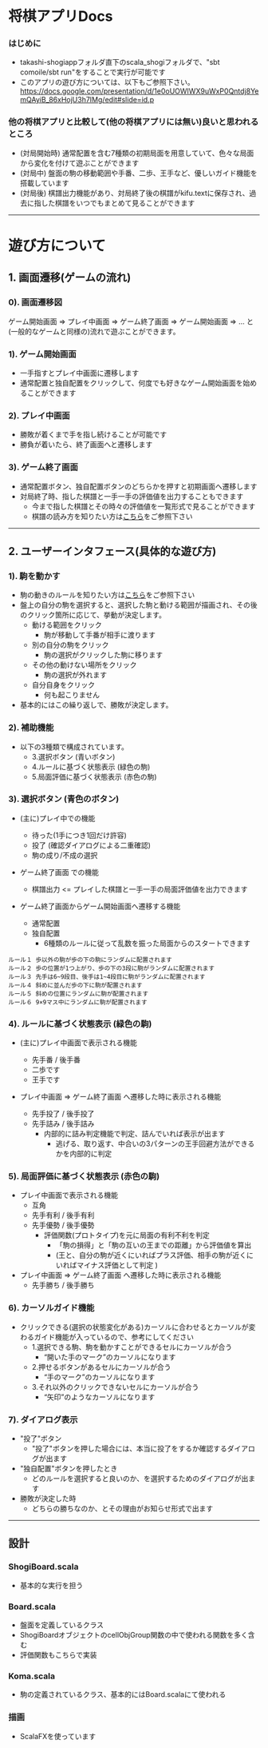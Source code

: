 # 将棋アプリDocs### はじめに- takashi-shogiappフォルダ直下のscala_shogiフォルダで、"sbt comoile/sbt run"をすることで実行が可能です- このアプリの遊び方については、以下もご参照下さい。https://docs.google.com/presentation/d/1e0oUOWIWX9uWxP0Qntdj8YemQAyiB_86xHojU3h7IMg/edit#slide=id.p### 他の将棋アプリと比較して(他の将棋アプリには無い)良いと思われるところ- (対局開始時) 通常配置を含む7種類の初期局面を用意していて、色々な局面から変化を付けて遊ぶことができます- (対局中) 盤面の駒の移動範囲や手番、二歩、王手など、優しいガイド機能を搭載しています- (対局後) 棋譜出力機能があり、対局終了後の棋譜がkifu.textに保存され、過去に指した棋譜をいつでもまとめて見ることができます------------# 遊び方について## 1. 画面遷移(ゲームの流れ)### 0). 画面遷移図ゲーム開始画面 => プレイ中画面 => ゲーム終了画面 =>  ゲーム開始画面 => …   と(一般的なゲームと同様の)流れで遊ぶことができます。### 1). ゲーム開始画面- 一手指すとプレイ中画面に遷移します- 通常配置と独自配置をクリックして、何度でも好きなゲーム開始画面を始めることができます### 2). プレイ中画面- 勝敗が着くまで手を指し続けることが可能です- 勝負が着いたら、終了画面へと遷移します### 3). ゲーム終了画面- 通常配置ボタン、独自配置ボタンのどちらかを押すと初期画面へ遷移します- 対局終了時、指した棋譜と一手一手の評価値を出力することもできます	- 今まで指した棋譜とその時々の評価値を一覧形式で見ることができます	- 棋譜の読み方を知りたい方は[こちら](http://www.shogi.or.jp/faq/kihuhyouki.html "タイトル")をご参照下さい------------   ## 2. ユーザーインタフェース(具体的な遊び方)### 1). 駒を動かす- 駒の動きのルールを知りたい方は[こちら](https://www.jti.co.jp/knowledge/shogi-kids/beginners_guide/howtomove/index.html "タイトル")をご参照下さい- 盤上の自分の駒を選択すると、選択した駒と動ける範囲が描画され、その後のクリック箇所に応じて、挙動が決定します。	- 動ける範囲をクリック    	- 駒が移動して手番が相手に渡ります	- 別の自分の駒をクリック		- 駒の選択がクリックした駒に移ります	- その他の動けない場所をクリック		- 駒の選択が外れます	- 自分自身をクリック		- 何も起こりません- 基本的にはこの繰り返しで、勝敗が決定します。    ### 2). 補助機能- 以下の3種類で構成されています。	- 3.選択ボタン (青いボタン)	- 4.ルールに基づく状態表示 (緑色の駒)	- 5.局面評価に基づく状態表示 (赤色の駒)### 3). 選択ボタン (青色のボタン)- (主に)プレイ中での機能	- 待った(1手につき1回だけ許容)	- 投了 (確認ダイアログによる二重確認)	- 駒の成り/不成の選択- ゲーム終了画面 での機能   -    棋譜出力  <= プレイした棋譜と一手一手の局面評価値を出力できます- ゲーム終了画面からゲーム開始画面へ遷移する機能	- 通常配置	- 独自配置		- 6種類のルールに従って乱数を振った局面からのスタートできます```ルール１ 歩以外の駒が歩の下の駒にランダムに配置されますルール２ 歩の位置が1つ上がり、歩の下の3段に駒がランダムに配置されますルール３ 先手は6~9段目、後手は1~4段目に駒がランダムに配置されますルール４ 斜めに並んだ歩の下に駒が配置されますルール５ 斜めの位置にランダムに駒が配置されますルール６ 9×9マス中にランダムに駒が配置されます```### 4). ルールに基づく状態表示 (緑色の駒)- (主に)プレイ中画面で表示される機能	- 先手番 / 後手番	- 二歩です	- 王手です- プレイ中画面 => ゲーム終了画面 へ遷移した時に表示される機能	- 先手投了 / 後手投了	- 先手詰み / 後手詰み		- 内部的に詰み判定機能で判定、詰んでいれば表示が出ます			- 逃げる、取り返す、中合いの3パターンの王手回避方法ができるかを内部的に判定### 5). 局面評価に基づく状態表示 (赤色の駒)- プレイ中画面で表示される機能	- 互角	- 先手有利 / 後手有利	- 先手優勢 / 後手優勢		- 評価関数(プロトタイプ)を元に局面の有利不利を判定			- 「駒の損得」と「駒の互いの王までの距離」から評価値を算出			- (王と、自分の駒が近くにいればプラス評価、相手の駒が近くにいればマイナス評価として判定 )- プレイ中画面 => ゲーム終了画面 へ遷移した時に表示される機能	- 先手勝ち / 後手勝ち### 6). カーソルガイド機能- クリックできる(選択の状態変化がある)カーソルに合わせるとカーソルが変わるガイド機能が入っているので、参考にしてください    - 1.選択できる駒、駒を動かすことができるセルにカーソルが合う        - “開いた手のマーク”のカーソルになります    - 2.押せるボタンがあるセルにカーソルが合う        - “手のマーク”のカーソルになります    - 3.それ以外のクリックできないセルにカーソルが合う        - “矢印”のようなカーソルになります### 7). ダイアログ表示- "投了"ボタン    - "投了"ボタンを押した場合には、本当に投了をするか確認するダイアログが出ます- "独自配置"ボタンを押したとき    - どのルールを選択すると良いのか、を選択するためのダイアログが出ます- 勝敗が決定した時    - どちらの勝ちなのか、とその理由がお知らせ形式で出ます------------## 設計### ShogiBoard.scala- 基本的な実行を担う### Board.scala- 盤面を定義しているクラス- ShogiBoardオブジェクトのcellObjGroup関数の中で使われる関数を多く含む- 評価関数もこちらで実装### Koma.scala- 駒の定義されているクラス、基本的にはBoard.scalaにて使われる### 描画- ScalaFXを使っています